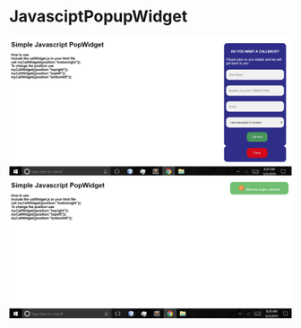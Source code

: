 # JavasciptPopupWidget
![alt text](https://github.com/emekauser/JavasciptPopupWidget/blob/master/images/img1.png)
![alt text](https://github.com/emekauser/JavasciptPopupWidget/blob/master/images/img2.png)
